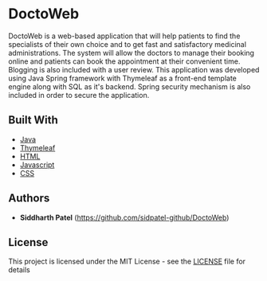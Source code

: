 # DoctoWeb

DoctoWeb is a web-based application that will help patients to find the specialists of their own choice and to get fast and satisfactory 
medicinal administrations. The system will allow the doctors to manage their booking online and patients can book the appointment at their
convenient time. Blogging is also included with a user review. This application was developed using Java Spring framework with Thymeleaf
as a front-end template engine along with SQL as it's backend. Spring security mechanism is also included in order to secure the 
application.

## Built With

* [Java](https://www.java.com/en/)
* [Thymeleaf](https://www.thymeleaf.org/)
* [HTML](http://www.dropwizard.io/1.0.2/docs/)
* [Javascript](https://www.javascript.com/)
* [CSS](https://www.w3.org/standards/webdesign/htmlcss)

## Authors

* **Siddharth Patel** (https://github.com/sidpatel-github/DoctoWeb)

## License

This project is licensed under the MIT License - see the [LICENSE](LICENSE.md) file for details
